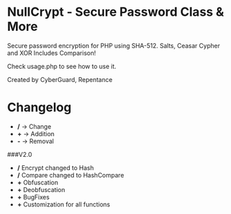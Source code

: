 # NullCrypt - Secure Password Class &  More
Secure password encryption for PHP using SHA-512. Salts, Ceasar Cypher and XOR
Includes Comparison!

Check usage.php to see how to use it.



Created by CyberGuard, Repentance



# Changelog
+ **/** -> Change
+ **+** -> Addition
+ **-** -> Removal


###V2.0
+ **/** Encrypt changed to Hash
+ **/** Compare changed to HashCompare
+ **+** Obfuscation
+ **+** Deobfuscation
+ **+** BugFixes
+ **+** Customization for all functions
